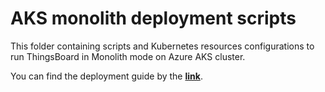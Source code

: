 # AKS monolith deployment scripts

This folder containing scripts and Kubernetes resources configurations to run ThingsBoard in Monolith mode on Azure AKS cluster.

You can find the deployment guide by the [**link**](https://thingsboard.io/docs/user-guide/install/pe/cluster/azure-monolith-setup/).